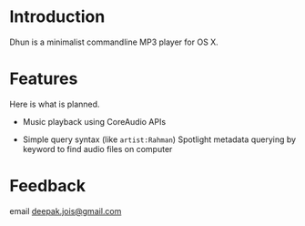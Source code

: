 # Introduction

Dhun is a minimalist commandline MP3 player for OS X.

# Features

Here is what is planned.

* Music playback using CoreAudio APIs

* Simple query syntax (like `artist:Rahman`)  Spotlight metadata querying by keyword to find audio files on computer

# Feedback

email [deepak.jois@gmail.com](deepak.jois@gmail.com)